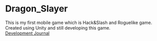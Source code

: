 # Dragon_Slayer
This is my first mobile game which is Hack&Slash and Roguelike game. </br>
Created using Unity and still developing this game. </br>
<a href="https://www.notion.so/Dragon-Slayer-Game-Development-journal-72e7a679915c4ae99afb4791e9ef02ec?pvs=4" target="_blank">Development Journal</a>
